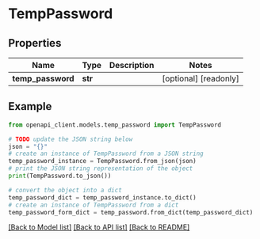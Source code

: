 # TempPassword


## Properties

Name | Type | Description | Notes
------------ | ------------- | ------------- | -------------
**temp_password** | **str** |  | [optional] [readonly] 

## Example

```python
from openapi_client.models.temp_password import TempPassword

# TODO update the JSON string below
json = "{}"
# create an instance of TempPassword from a JSON string
temp_password_instance = TempPassword.from_json(json)
# print the JSON string representation of the object
print(TempPassword.to_json())

# convert the object into a dict
temp_password_dict = temp_password_instance.to_dict()
# create an instance of TempPassword from a dict
temp_password_form_dict = temp_password.from_dict(temp_password_dict)
```
[[Back to Model list]](../README.md#documentation-for-models) [[Back to API list]](../README.md#documentation-for-api-endpoints) [[Back to README]](../README.md)


